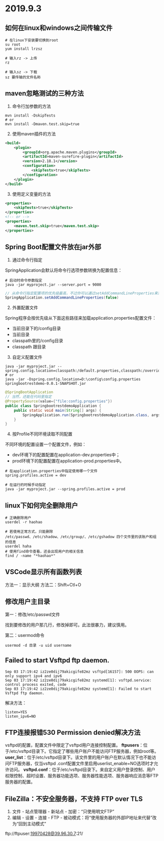 # 2019.9.3

## 如何在linux和windows之间传输文件

```shell
# 在linux下安装要切换到root
su root
yum install lrzsz

# 输入rz -> 上传
rz 

# 输入sz -> 下载
sz 要传输的文件名称
```

## maven忽略测试的三种方法

1. 命令行加参数的方法

```shell
mvn install -DskipTests 
# or
mvn install -Dmaven.test.skip=true
```

2. 使用maven插件的方法

```xml
<build>
    <plugin>
        <groupId>org.apache.maven.plugins</groupId>
        <artifactId>maven-surefire-plugin</artifactId>
        <version>2.18.1</version>
        <configuration>
            <skipTests>true</skipTests>
        </configuration>
    </plugin>
</build>
```

3. 使用定义变量的方法

```xml
<properties>
	<skipTests>true</skipTests>
</properties>
<!-- or -->
<properties>
	<maven.test.skip>true</maven.test.skip>
</properties>
```

## Spring Boot配置文件放在jar外部

1. 通过命令行指定

SpringApplication会默认将命令行选项参数转换为配置信息：

```shell
# 启动时命令参数指定
java -jar myproject.jar --server.port = 9000
```

```Java
// 从命令行指定配置项的优先级最高，不过你可以通过setAddCommandLineProperties来禁用
SpringApplication.setAddCommandLineProperties(false)
```

2. 外置配置文件

Spring程序会按优先级从下面这些路径来加载application.properties配置文件：

- 当前目录下的/config目录
- 当前目录
- classpath里的/config目录
- classpath 跟目录

3. 自定义配置文件

```shell
java -jar myproject.jar --spring.config.location=classpath:/default.properties,classpath:/override.properties
# or
java -jar -Dspring.config.location=D:\config\config.properties springbootrestdemo-0.0.1-SNAPSHOT.jar 
```

```Java
@SpringBootApplication
// 当然，还能在代码里指定
@PropertySource(value={"file:config.properties"})
public class SpringbootrestdemoApplication {
    public static void main(String[] args) {
        SpringApplication.run(SpringbootrestdemoApplication.class, args);
    }
}
```

4. 按Profile不同环境读取不同配置

不同环境的配置设置一个配置文件，例如：

- dev环境下的配置配置在application-dev.properties中；
- prod环境下的配置配置在application-prod.properties中。

```properties
# 在application.properties中指定使用哪一个文件
spring.profiles.active = dev
```

```shell
# 在运行的时候手动指定
java -jar myproject.jar --spring.profiles.active = prod
```

## linux下如何完全删除用户

```shell
# 正确删除用户
userdel -r haohao 

# 若使用正常方式，只能删除 /etc/passwd、/etc/shadow、/etc/group/、/etc/gshadow 四个文件里的该账户和组的信息
userdel haha
# 使用find命令查看，还会出现用户的相关信息
find / -name "*haohao*"
```

## VSCode显示所有函数列表

方法一：显示大纲
方法二：Shift+Ctl+O

## 修改用户主目录

第一：修改/etc/passwd文件

找到要修改的用户那几行，修改掉即可。此法很暴力，建议慎用。

第二：usermod命令
```shell
usermod -d 目录 -u uid username
```

## Failed to start Vsftpd ftp daemon.

```shell
Sep 03 17:19:42 iz2ze0dij79akicgife82mz vsftpd[16157]: 500 OOPS: can only support ipv4 and ipv6 
Sep 03 17:19:42 iz2ze0dij79akicgife82mz systemd[1]: vsftpd.service: control process exited, code
Sep 03 17:19:42 iz2ze0dij79akicgife82mz systemd[1]: Failed to start Vsftpd ftp daemon.
```

解决方法：

```shell
listen=YES
listen_ipv6=NO
```

## FTP连接报错530 Permission denied解决方法

vsftpd的配置，配置文件中限定了vsftpd用户连接控制配置。
**ftpusers**：位于/etc/vsftpd目录下。它指定了哪些用户账户不能访问FTP服务器，例如root等。
**user_list**：位于/etc/vsftpd目录下。该文件里的用户账户在默认情况下也不能访问FTP服务器，仅当vsftpd .conf配置文件里启用userlist_enable=NO选项时才允许访问。
**vsftpd.conf**：位于/etc/vsftpd目录下。来自定义用户登录控制、用户权限控制、超时设置、服务器功能选项、服务器性能选项、服务器响应消息等FTP服务器的配置。


## FileZilla：不安全服务器，不支持 FTP over TLS

1. 文件 - 站点管理器 - 新站点 - 加密：“只使用明文FTP”
2. 编辑 - 设置 - 连接 - FTP - 被动模式：将“使用服务器的外部IP地址来代替”改为“回到主动模式”

ftp://ftpuser:19970428@39.96.30.7:21/